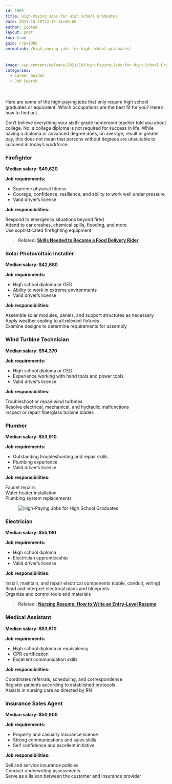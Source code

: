 ```yaml
---
id: 1005
title: High-Paying Jobs for High School Graduates
date: 2021-10-28T22:15:14+00:00
author: Zooted
layout: post
toc: true
guid: /?p=1005
permalink: /high-paying-jobs-for-high-school-graduates/


image: /wp-content/uploads/2021/10/High-Paying-Jobs-for-High-School-Graduates-1.jpg
categories:
  - Career Guides
  - Job Search
 
---
```

Here are some of the high-paying jobs that only require high school graduates or equivalent. Which occupations are the best fit for you? Here&#8217;s how to find out.

Don&#8217;t believe everything your sixth-grade homeroom teacher told you about college. No, a college diploma is not required for success in life. While having a diploma or advanced degree does, on average, result in greater pay, this does not mean that persons without degrees are unsuitable to succeed in today&#8217;s workforce.

 

### **Firefighter**

**Median salary: $49,620**

**Job requirements:**

  * Supreme physical fitness
  * Courage, confidence, resilience, and ability to work well under pressure
  * Valid driver’s license

**Job responsibilities:**

Respond to emergency situations beyond fired  
Attend to car crashes, chemical spills, flooding, and more  
Use sophisticated firefighting equipment

 

 

<blockquote class="wp-block-quote">
  <p>
    <strong>Related: <a href="/skills-needed-to-become-a-food-delivery-rider/">Skills Needed to Become a Food Delivery Rider</a></strong>
  </p>
</blockquote>

### **Solar Photovoltaic Installer**

**Median salary: $42,680**

**Job requirements:**

  * High school diploma or GED
  * Ability to work in extreme environments
  * Valid driver’s license

**Job responsibilities:**

Assemble solar modules, panels, and support structures as necessary  
Apply weather sealing to all relevant fixtures  
Examine designs to determine requirements for assembly

 
 

### **Wind Turbine Technician**

**Median salary: $54,370**

**Job requirements:**\`

  * High school diploma or GED
  * Experience working with hand tools and power tools
  * Valid driver’s license

**Job responsibilities:**

Troubleshoot or repair wind turbines  
Resolve electrical, mechanical, and hydraulic malfunctions  
Inspect or repair fiberglass turbine blades

 
 

### **Plumber**

**Median salary: $53,910**

**Job requirements:**

  * Outstanding troubleshooting and repair skills
  * Plumbing experience
  * Valid driver’s license

**Job responsibilities:**

Faucet repairs  
Water heater installation  
Plumbing system replacements


<figure class="wp-block-image size-full">

<img loading="lazy" width="640" height="427" src="/wp-content/uploads/2021/10/High-Paying-Jobs-for-High-School-Graduates.jpg" alt="High-Paying Jobs for High School Graduates" class="wp-image-1006" srcset="/wp-content/uploads/2021/10/High-Paying-Jobs-for-High-School-Graduates.jpg 640w, /wp-content/uploads/2021/10/High-Paying-Jobs-for-High-School-Graduates-300x200.jpg 300w" sizes="(max-width: 640px) 100vw, 640px" /> </figure> 

 
### **Electrician**

**Median salary: $55,190**

**Job requirements:**

  * High school diploma
  * Electrician apprenticeship
  * Valid driver’s license

**Job responsibilities:**

Install, maintain, and repair electrical components (cable, conduit, wiring)  
Read and interpret electrical plans and blueprints  
Organize and control tools and materials

 

<blockquote class="wp-block-quote">
  <p>
    <strong>Related : <a href="/nursing-resume-how-to-write-an-entry-level-resume/">Nursing Resume: How to Write an Entry-Level Resume</a></strong>
  </p>
</blockquote>

 
### **Medical Assistant**

**Median salary: $53,610**

**Job requirements:**

  * High school diploma or equivalency
  * CPR certification
  * Excellent communication skills

**Job responsibilities:**

Coordinates referrals, scheduling, and correspondence  
Register patients according to established protocols  
Assists in nursing care as directed by RN

 
 
### **Insurance Sales Agent**

**Median salary: $50,600**

**Job requirements:**

  * Property and casualty insurance license
  * Strong communications and sales skills
  * Self confidence and excellent initiative

**Job responsibilities:**

Sell and service insurance policies  
Conduct underwriting assessments  
Serve as a liaison between the customer and insurance provider

 
 